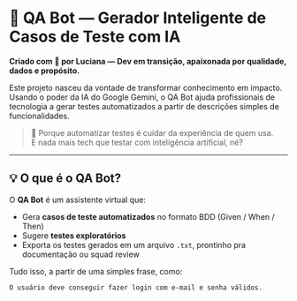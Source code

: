# 🤖 QA Bot — Gerador Inteligente de Casos de Teste com IA

**Criado com 💜 por Luciana — Dev em transição, apaixonada por qualidade, dados e propósito.**

Este projeto nasceu da vontade de transformar conhecimento em impacto.  
Usando o poder da IA do Google Gemini, o QA Bot ajuda profissionais de tecnologia a gerar testes automatizados a partir de descrições simples de funcionalidades.

> 📌 Porque automatizar testes é cuidar da experiência de quem usa.  
> E nada mais tech que testar com inteligência artificial, né?

---

## 💡 O que é o QA Bot?

O **QA Bot** é um assistente virtual que:
- Gera **casos de teste automatizados** no formato BDD (Given / When / Then)
- Sugere **testes exploratórios**
- Exporta os testes gerados em um arquivo `.txt`, prontinho pra documentação ou squad review

Tudo isso, a partir de uma simples frase, como:

```bash
O usuário deve conseguir fazer login com e-mail e senha válidos.
